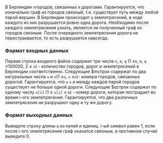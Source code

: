 В Берляндии `n`городов, связанных `m` дорогами. Гарантируется, что изначально граф из городов связный, т.е. существует путь между любой парой вершин. В Берляндии происходит `q` землетрясений, в ходе каждого из них разрушается ровно одна дорога. Необходимо после каждого землетрясения узнать, является ли полученный граф из городов связным. После очередного землетрясения дорога не перестраивается, то есть разрушается навсегда.

### Формат входных данных

Первая строка входного файла содержит три числа `n`, `m`, `q` (1 ≤`n`, `m`, `q` ≤100000, 2 ≤ `n`) - количество городов, дорог и землетрясений в Берляндии соответственно. Следующие $mстрок содержат по два натуральных числа `u` и `v`(1 ≤`u`, `v` ≤`n`)- номера городов, связанных дорогой. Гарантируется, что `u`  `v` и между каждой парой городов существует не больше одной дороги. Следующие $qстрок содержат по одному числу `x[i]` (1 ≤ `x[i]` ≤ `m`) - номер дороги, которая пострадает во время i-ого землетрясения. Гарантируется, что два различных землетрясения не разрушают одну и ту же дорогу.

### Формат выходных данных

Выведите строку длины `q` из нулей и единиц. i-ый символ равен 1, если после i-ого землетрясения граф оказался связным, в противном случае выведите 0.